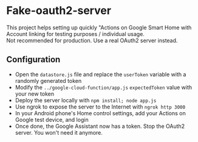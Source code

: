 # Fake-oauth2-server

This project helps setting up quickly "Actions on Google Smart Home with Account linking for testing purposes / individual usage.  
Not recommended for production. Use a real OAuth2 server instead.

## Configuration

- Open the `datastore.js` file and replace the `userToken` variable with a randomly generated token
- Modify the `../google-cloud-function/app.js` `expectedToken` value with your new token
- Deploy the server locally with `npm install; node app.js`
- Use ngrok to expose the server to the Internet with `ngrok http 3000`
- In your Android phone's Home control settings, add your Actions on Google test device, and login
- Once done, the Google Assistant now has a token. Stop the OAuth2 server. You won't need it anymore.
